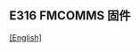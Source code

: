 ## E316 FMCOMMS 固件

[[English]](../../../../device_and_usage_manual/ANTSDR_E_Series_Module/ANTSDR_E316_Reference_Manual/AntsdrE316_fmcomms.html)

